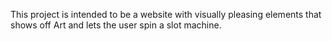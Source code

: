 This project is intended to be a website with visually pleasing elements that shows off Art and lets the user spin a slot machine. 

